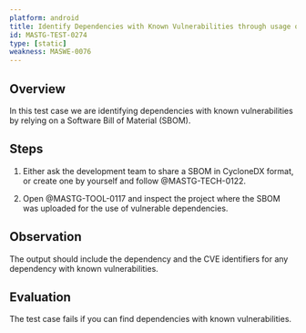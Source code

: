 ```yaml
---
platform: android
title: Identify Dependencies with Known Vulnerabilities through usage of SBOM
id: MASTG-TEST-0274
type: [static]
weakness: MASWE-0076
---
```


## Overview

In this test case we are identifying dependencies with known vulnerabilities by relying on a Software Bill of Material (SBOM).

## Steps

1. Either ask the development team to share a SBOM in CycloneDX format, or create one by yourself and follow @MASTG-TECH-0122.

2. Open @MASTG-TOOL-0117 and inspect the project where the SBOM was uploaded for the use of vulnerable dependencies.

## Observation

The output should include the dependency and the CVE identifiers for any dependency with known vulnerabilities.

## Evaluation

The test case fails if you can find dependencies with known vulnerabilities.
